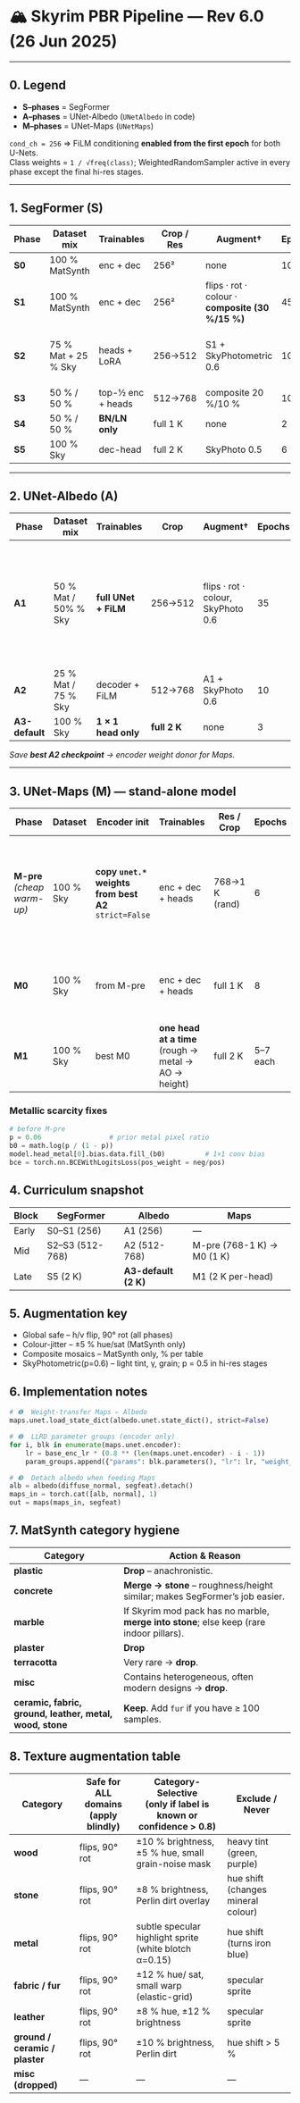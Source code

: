 # 🏔️ Skyrim PBR Pipeline — Rev 6.0 (26 Jun 2025)

---

## 0. Legend

-   **S–phases** = SegFormer
-   **A–phases** = UNet-Albedo (`UNetAlbedo` in code)
-   **M–phases** = UNet-Maps (`UNetMaps`)

`cond_ch = 256` ⇒ FiLM conditioning **enabled from the first epoch** for both U-Nets.  
Class weights = `1 / √freq(class)`; WeightedRandomSampler active in every phase except the final hi-res stages.

---

## 1. SegFormer (S)

| Phase  | Dataset mix         | Trainables        | Crop / Res | Augment†                                         | Epochs | Opt & LR        | Scheduler           | Loss                               |
| ------ | ------------------- | ----------------- | ---------- | ------------------------------------------------ | ------ | --------------- | ------------------- | ---------------------------------- |
| **S0** | 100 % MatSynth      | enc + dec         | 256²       | none                                             | 10     | AdamW 1e-4      | cosine-10           | CE                                 |
| **S1** | 100 % MatSynth      | enc + dec         | 256²       | flips · rot · colour · **composite (30 %/15 %)** | 45     | AdamW 5e-5→1e-5 | OneCycle            | CE (+√freq)                        |
| **S2** | 75 % Mat + 25 % Sky | heads + LoRA      | 256→512    | S1 + SkyPhotometric 0.6                          | 10     | AdamW 1e-5      | cosine-10, eta=2e-6 | CE + masked-CE (Sky softmax > 0.8) |
| **S3** | 50 % / 50 %         | top-½ enc + heads | 512→768    | composite 20 %/10 %                              | 10     | AdamW 5e-6      | cosine-12           | same                               |
| **S4** | 50 % / 50 %         | **BN/LN only**    | full 1 K   | none                                             | 2      | AdamW 3e-6      | cosine-restart      | CE                                 |
| **S5** | 100 % Sky           | dec-head          | full 2 K   | SkyPhoto 0.5                                     | 6      | AdamW 1e-6      | Step 4×0.5          | CE                                 |

---

## 2. UNet-Albedo (A)

| Phase          | Dataset mix          | Trainables           | Crop         | Augment†                           | Epochs | Opt & LR                                                                                                             | Scheduler                                                                   | Loss                       |
| -------------- | -------------------- | -------------------- | ------------ | ---------------------------------- | ------ | -------------------------------------------------------------------------------------------------------------------- | --------------------------------------------------------------------------- | -------------------------- |
| **A1**         | 50 % Mat / 50% % Sky | **full UNet + FiLM** | 256→512      | flips · rot · colour, SkyPhoto 0.6 | 35     | AdamW b1=0.9, b2=0.999, eps=1e-8, _per group LR_<br> _enc_: 2e-4<br> _dec_: 2e-4<br> _film_: 3e-4<br> _head_: 2.5e-4 | OneCycle, pct=0.2, anneal_strategy=cos,<br> finalLr=1e-5, (f_div_factor=20) | L1 + 0.1 SSIM + 0.05 LPIPS |
| **A2**         | 25 % Mat / 75 % Sky  | decoder + FiLM       | 512→768      | A1 + SkyPhoto 0.6                  | 10     | AdamW 1e-5                                                                                                           | cosine-10                                                                   | same                       |
| **A3-default** | 100 % Sky            | **1 × 1 head only**  | **full 2 K** | none                               | 3      | Adam 5e-7                                                                                                            | Exp 0.9                                                                     | same                       |

_Save **best A2 checkpoint** → encoder weight donor for Maps._

---

## 3. UNet-Maps (M) — stand-alone model

| Phase                       | Dataset   | **Encoder init**                                         | Trainables                                           | Res / Crop     | Epochs   | Opt & LR                                                  | Scheduler | Core losses                                                  |
| --------------------------- | --------- | -------------------------------------------------------- | ---------------------------------------------------- | -------------- | -------- | --------------------------------------------------------- | --------- | ------------------------------------------------------------ |
| **M-pre** _(cheap warm-up)_ | 100 % Sky | **copy `unet.*` weights from best A2**<br>`strict=False` | enc + dec + heads                                    | 768→1 K (rand) | 6        | AdamW:<br>• enc 2e-5 (LLRD 0.8^depth)<br>• dec/heads 1e-4 | cosine-6  | Rough L1 + .05 SSIM · Metal BCE • AO L1 · Height L1 + .01 TV |
| **M0**                      | 100 % Sky | from M-pre                                               | enc + dec + heads                                    | full 1 K       | 8        | AdamW:<br>• enc 1e-5<br>• dec/heads 5e-5                  | cosine-8  | same                                                         |
| **M1**                      | 100 % Sky | best M0                                                  | **one head at a time** (rough → metal → AO → height) | full 2 K       | 5–7 each | Adam 1e-6                                                 | Exp 0.9   | same (detach Albedo)                                         |

### Metallic scarcity fixes

```python
# before M-pre
p = 0.06                 # prior metal pixel ratio
b0 = math.log(p / (1 - p))
model.head_metal[0].bias.data.fill_(b0)          # 1×1 conv bias
bce = torch.nn.BCEWithLogitsLoss(pos_weight = neg/pos)
```

## 4. Curriculum snapshot

| Block | SegFormer       | Albedo               | Maps                       |
| ----- | --------------- | -------------------- | -------------------------- |
| Early | S0–S1 (256)     | A1 (256)             | —                          |
| Mid   | S2–S3 (512-768) | A2 (512-768)         | M-pre (768-1 K) → M0 (1 K) |
| Late  | S5 (2 K)        | **A3-default (2 K)** | M1 (2 K per-head)          |

## 5. Augmentation key

-   Global safe – h/v flip, 90° rot (all phases)
-   Colour-jitter – ±5 % hue/sat (MatSynth only)
-   Composite mosaics – MatSynth only, % per table
-   SkyPhotometric(p=0.6) – light tint, γ, grain; p = 0.5 in hi-res stages

## 6. Implementation notes

```python
# ❶  Weight-transfer Maps ⇐ Albedo
maps.unet.load_state_dict(albedo.unet.state_dict(), strict=False)

# ❷  LLRD parameter groups (encoder only)
for i, blk in enumerate(maps.unet.encoder):
    lr = base_enc_lr * (0.8 ** (len(maps.unet.encoder) - i - 1))
    param_groups.append({"params": blk.parameters(), "lr": lr, "weight_decay": 1e-2})

# ❸  Detach albedo when feeding Maps
alb = albedo(diffuse_normal, segfeat).detach()
maps_in = torch.cat([alb, normal], 1)
out = maps(maps_in, segfeat)

```

## 7. MatSynth category hygiene

| Category                                                 | Action & Reason                                                                          |
| -------------------------------------------------------- | ---------------------------------------------------------------------------------------- |
| **plastic**                                              | **Drop** – anachronistic.                                                                |
| **concrete**                                             | **Merge → stone** – roughness/height similar; makes SegFormer’s job easier.              |
| **marble**                                               | If Skyrim mod pack has no marble, **merge into stone**; else keep (rare indoor pillars). |
| **plaster**                                              | **Drop**                                                                                 |
| **terracotta**                                           | Very rare → **drop**.                                                                    |
| **misc**                                                 | Contains heterogeneous, often modern designs → **drop**.                                 |
| **ceramic, fabric, ground, leather, metal, wood, stone** | **Keep**. Add `fur` if you have ≥ 100 samples.                                           |

## 8. Texture augmentation table

| Category                       | **Safe for ALL domains**<br>(apply blindly) | **Category-Selective**<br>(only if label is known or confidence > 0.8) | **Exclude / Never**                |
| ------------------------------ | ------------------------------------------- | ---------------------------------------------------------------------- | ---------------------------------- |
| **wood**                       | flips, 90° rot                              | ±10 % brightness, ±5 % hue, small grain-noise mask                     | heavy tint (green, purple)         |
| **stone**                      | flips, 90° rot                              | ±8 % brightness, Perlin dirt overlay                                   | hue shift (changes mineral colour) |
| **metal**                      | flips, 90° rot                              | subtle specular highlight sprite (white blotch α=0.15)                 | hue shift (turns iron blue)        |
| **fabric / fur**               | flips, 90° rot                              | ±12 % hue/ sat, small warp (elastic-grid)                              | specular sprite                    |
| **leather**                    | flips, 90° rot                              | ±8 % hue, ±12 % brightness                                             | specular sprite                    |
| **ground / ceramic / plaster** | flips, 90° rot                              | ±10 % brightness, Perlin dirt                                          | hue shift > 5 %                    |
| **misc (dropped)**             | —                                           | —                                                                      | —                                  |
